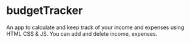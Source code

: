 # budgetTracker
An app to calculate and keep track of your income and expenses using HTML CSS &amp; JS. You can add and delete income, expenses.
